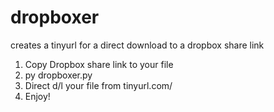 # dropboxer
creates a tinyurl for a direct download to a dropbox share link

1. Copy Dropbox share link to your file
2. py dropboxer.py <dropbox link> <alias>
3. Direct d/l your file from tinyurl.com/<alias>
4. Enjoy!
